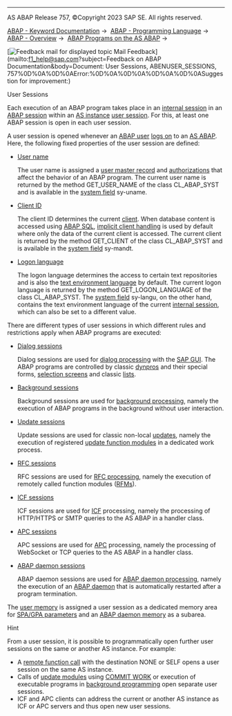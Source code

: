   

* * *

AS ABAP Release 757, ©Copyright 2023 SAP SE. All rights reserved.

[ABAP - Keyword Documentation](javascript:call_link\('abenabap.htm'\)) →  [ABAP - Programming Language](javascript:call_link\('abenabap_reference.htm'\)) →  [ABAP - Overview](javascript:call_link\('abenabap_oview.htm'\)) →  [ABAP Programs on the AS ABAP](javascript:call_link\('abenorganization_of_modules.htm'\)) → 

 [![](Mail.gif?object=Mail.gif&sap-language=EN "Feedback mail for displayed topic") Mail Feedback](mailto:f1_help@sap.com?subject=Feedback on ABAP Documentation&body=Document: User Sessions, ABENUSER_SESSIONS, 757%0D%0A%0D%0AError:%0D%0A%0D%0A%0D%0A%0D%0ASugges
tion for improvement:)

User Sessions

Each execution of an ABAP program takes place in an [internal session](javascript:call_link\('abeninternal_session_glosry.htm'\) "Glossary Entry") in an [ABAP session](javascript:call_link\('abenabap_session_glosry.htm'\) "Glossary Entry") within an [AS instance](javascript:call_link\('abenas_instance_glosry.htm'\) "Glossary Entry") [user session](javascript:call_link\('abenuser_session_glosry.htm'\) "Glossary Entry"). For this, at least one ABAP session is open in each user session.

A user session is opened whenever an [ABAP user](javascript:call_link\('abenabap_user_glosry.htm'\) "Glossary Entry") [logs on](javascript:call_link\('abenlogon_glosry.htm'\) "Glossary Entry") to an [AS ABAP](javascript:call_link\('abenas_abap_glosry.htm'\) "Glossary Entry"). Here, the following fixed properties of the user session are defined:

-   [User name](javascript:call_link\('abenuser_name_glosry.htm'\) "Glossary Entry")
    
    The user name is assigned a [user master record](javascript:call_link\('abenuser_master_record_glosry.htm'\) "Glossary Entry") and [authorizations](javascript:call_link\('abenauthorization_glosry.htm'\) "Glossary Entry") that affect the behavior of an ABAP program. The current user name is returned by the method GET\_USER\_NAME of the class CL\_ABAP\_SYST and is available in the [system field](javascript:call_link\('abensystem_field_glosry.htm'\) "Glossary Entry") sy-uname.
    
-   [Client ID](javascript:call_link\('abenclient_identifier_glosry.htm'\) "Glossary Entry")
    
    The client ID determines the current [client](javascript:call_link\('abenclient_glosry.htm'\) "Glossary Entry"). When database content is accessed using [ABAP SQL](javascript:call_link\('abenabap_sql_glosry.htm'\) "Glossary Entry"), [implicit client handling](javascript:call_link\('abenabap_sql_client_handling.htm'\)) is used by default where only the data of the current client is accessed. The current client is returned by the method GET\_CLIENT of the class CL\_ABAP\_SYST and is available in the [system field](javascript:call_link\('abensystem_field_glosry.htm'\) "Glossary Entry") sy-mandt.
    
-   [Logon language](javascript:call_link\('abenlogon_language_glosry.htm'\) "Glossary Entry")
    
    The logon language determines the access to certain text repositories and is also the [text environment language](javascript:call_link\('abentext_env_langu_glosry.htm'\) "Glossary Entry") by default. The current logon language is returned by the method GET\_LOGON\_LANGUAGE of the class CL\_ABAP\_SYST. The [system field](javascript:call_link\('abensystem_field_glosry.htm'\) "Glossary Entry") sy-langu, on the other hand, contains the text environment language of the current [internal session](javascript:call_link\('abeninternal_session_glosry.htm'\) "Glossary Entry"), which can also be set to a different value.
    

There are different types of user sessions in which different rules and restrictions apply when ABAP programs are executed:

-   [Dialog sessions](javascript:call_link\('abendialog_session_glosry.htm'\) "Glossary Entry")
    
    Dialog sessions are used for [dialog processing](javascript:call_link\('abendialog_processing_glosry.htm'\) "Glossary Entry") with the [SAP GUI](javascript:call_link\('abensap_gui_glosry.htm'\) "Glossary Entry"). The ABAP programs are controlled by classic [dynpros](javascript:call_link\('abendynpro_glosry.htm'\) "Glossary Entry") and their special forms, [selection screens](javascript:call_link\('abenselection_screen_glosry.htm'\) "Glossary Entry") and classic [lists](javascript:call_link\('abenclassic_list_glosry.htm'\) "Glossary Entry").
    
-   [Background sessions](javascript:call_link\('abenbatch_session_glosry.htm'\) "Glossary Entry")
    
    Background sessions are used for [background processing](javascript:call_link\('abenbackround_processing_glosry.htm'\) "Glossary Entry"), namely the execution of ABAP programs in the background without user interaction.
    
-   [Update sessions](javascript:call_link\('abenupdate_session_glosry.htm'\) "Glossary Entry")
    
    Update sessions are used for classic non-local [updates](javascript:call_link\('abenupdate_glosry.htm'\) "Glossary Entry"), namely the execution of registered [update function modules](javascript:call_link\('abenupdate_function_module_glosry.htm'\) "Glossary Entry") in a dedicated work process.
    
-   [RFC sessions](javascript:call_link\('abenrfc_session_glosry.htm'\) "Glossary Entry")
    
    RFC sessions are used for [RFC processing](javascript:call_link\('abenrfc_processing_glosry.htm'\) "Glossary Entry"), namely the execution of remotely called function modules ([RFMs](javascript:call_link\('abenrfm_glosry.htm'\) "Glossary Entry")).
    
-   [ICF sessions](javascript:call_link\('abenicf_session_glosry.htm'\) "Glossary Entry")
    
    ICF sessions are used for [ICF](javascript:call_link\('abenicf_processing_glosry.htm'\) "Glossary Entry") processing, namely the processing of HTTP/HTTPS or SMTP queries to the AS ABAP in a handler class.
    
-   [APC sessions](javascript:call_link\('abenapc_session_glosry.htm'\) "Glossary Entry")
    
    APC sessions are used for [APC](javascript:call_link\('abenapc_processing_glosry.htm'\) "Glossary Entry") processing, namely the processing of WebSocket or TCP queries to the AS ABAP in a handler class.
    
-   [ABAP daemon sessions](javascript:call_link\('abenabap_daemon_session_glosry.htm'\) "Glossary Entry")
    
    ABAP daemon sessions are used for [ABAP daemon processing](javascript:call_link\('abenabap_daemon_processing_glosry.htm'\) "Glossary Entry"), namely the execution of an [ABAP daemon](javascript:call_link\('abenabap_daemon_glosry.htm'\) "Glossary Entry") that is automatically restarted after a program termination.
    

The [user memory](javascript:call_link\('abenuser_memory_glosry.htm'\) "Glossary Entry") is assigned a user session as a dedicated memory area for [SPA/GPA parameters](javascript:call_link\('abenspa_gpa_parameter_glosry.htm'\) "Glossary Entry") and an [ABAP daemon memory](javascript:call_link\('abenabap_daemon_memory_glosry.htm'\) "Glossary Entry") as a subarea.

Hint

From a user session, it is possible to programmatically open further user sessions on the same or another AS instance. For example:

-   A [remote function call](javascript:call_link\('abenremote_function_call_glosry.htm'\) "Glossary Entry") with the destination NONE or SELF opens a user session on the same AS instance.
-   Calls of [update modules](javascript:call_link\('abenupdate_module_glosry.htm'\) "Glossary Entry") using [COMMIT WORK](javascript:call_link\('abapcommit.htm'\)) or execution of executable programs in [background programming](javascript:call_link\('abenbackround_processing_glosry.htm'\) "Glossary Entry") open separate user sessions.
-   ICF and APC clients can address the current or another AS instance as ICF or APC servers and thus open new user sessions.